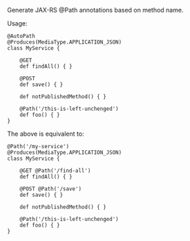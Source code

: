 Generate JAX-RS @Path annotations based on method name.

Usage:

	@AutoPath
	@Produces(MediaType.APPLICATION_JSON)
	class MyService {
	
		@GET
		def findAll() {	}
		
		@POST
		def save() { }
		
		def notPublishedMethod() { }
		
		@Path('/this-is-left-unchenged')
		def foo() {	}
	}

The above is equivalent to:	
	
	@Path('/my-service')
	@Produces(MediaType.APPLICATION_JSON)
	class MyService {
	
		@GET @Path('/find-all')
		def findAll() {	}
		
		@POST @Path('/save')
		def save() { }
		
		def notPublishedMethod() { }
		
		@Path('/this-is-left-unchenged')
		def foo() {	}
	}

